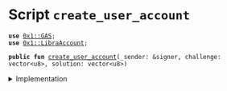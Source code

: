 
<a name="create_user_account"></a>

# Script `create_user_account`





<pre><code><b>use</b> <a href="../../modules/doc/GAS.md#0x1_GAS">0x1::GAS</a>;
<b>use</b> <a href="../../modules/doc/LibraAccount.md#0x1_LibraAccount">0x1::LibraAccount</a>;
</code></pre>




<pre><code><b>public</b> <b>fun</b> <a href="ol_create_user_account.md#create_user_account">create_user_account</a>(_sender: &signer, challenge: vector&lt;u8&gt;, solution: vector&lt;u8&gt;)
</code></pre>



<details>
<summary>Implementation</summary>


<pre><code><b>fun</b> <a href="ol_create_user_account.md#create_user_account">create_user_account</a>(
  _sender: &signer,
  challenge: vector&lt;u8&gt;,
  solution: vector&lt;u8&gt;,
) {

  <b>let</b> new_account_address = <a href="../../modules/doc/LibraAccount.md#0x1_LibraAccount_create_user_account_with_proof">LibraAccount::create_user_account_with_proof</a>(
    &challenge,
    &solution,
  );

  // Check the account <b>exists</b> and the balance is 0
  <b>assert</b>(<a href="../../modules/doc/LibraAccount.md#0x1_LibraAccount_balance">LibraAccount::balance</a>&lt;<a href="../../modules/doc/GAS.md#0x1_GAS">GAS</a>&gt;(new_account_address) == 0, 04);
}
</code></pre>



</details>


[//]: # ("File containing references which can be used from documentation")
[ACCESS_CONTROL]: https://github.com/libra/lip/blob/master/lips/lip-2.md
[ROLE]: https://github.com/libra/lip/blob/master/lips/lip-2.md#roles
[PERMISSION]: https://github.com/libra/lip/blob/master/lips/lip-2.md#permissions
